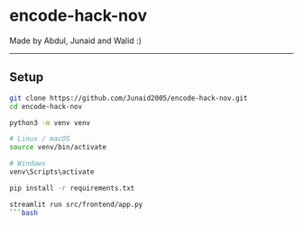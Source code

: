 # encode-hack-nov

Made by Abdul, Junaid and Walid :)

---

## Setup

```bash
git clone https://github.com/Junaid2005/encode-hack-nov.git
cd encode-hack-nov

python3 -m venv venv

# Linux / macOS
source venv/bin/activate

# Windows
venv\Scripts\activate

pip install -r requirements.txt

streamlit run src/frontend/app.py
```bash
